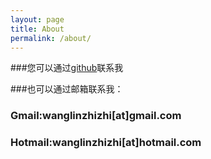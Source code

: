 ```yaml
---
layout: page
title: About
permalink: /about/
---
```





###您可以通过[github](https://github.com/wagnlinzh)联系我


###也可以通过邮箱联系我：

### **Gmail**:wanglinzhizhi[at]gmail.com

### **Hotmail**:wanglinzhizhi[at]hotmail.com
	

